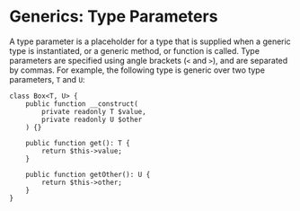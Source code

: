 # Generics: Type Parameters

A type parameter is a placeholder for a type that is supplied when a generic type is instantiated, or a generic method, or function is called. Type parameters are specified using angle brackets (`<` and `>`), and are separated by commas. For example, the following type is generic over two type parameters, `T` and `U`:

```
class Box<T, U> {
    public function __construct(
        private readonly T $value,
        private readonly U $other
    ) {}

    public function get(): T {
        return $this->value;
    }

    public function getOther(): U {
        return $this->other;
    }
}
```


